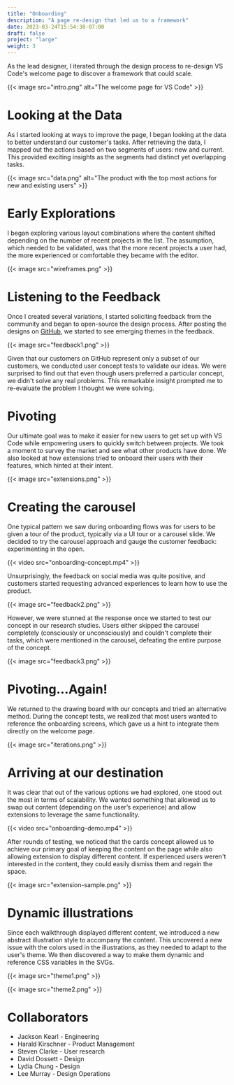 ```yaml
---
title: "Onboarding"
description: "A page re-design that led us to a framework"
date: 2023-03-24T15:54:38-07:00
draft: false
project: "large"
weight: 3
---
```


As the lead designer, I iterated through the design process to re-design VS Code's welcome page to discover a framework that could scale.

{{< image src="intro.png" alt="The welcome page for VS Code" >}}

# Looking at the Data

As I started looking at ways to improve the page, I began looking at the data to better understand our customer's tasks. After retrieving the data, I mapped out the actions based on two segments of users: new and current. This provided exciting insights as the segments had distinct yet overlapping tasks.

{{< image src="data.png" alt="The product with the top most actions for new and existing users" >}}

# Early Explorations

I began exploring various layout combinations where the content shifted depending on the number of recent projects in the list. The assumption, which needed to be validated, was that the more recent projects a user had, the more experienced or comfortable they became with the editor.

{{< image src="wireframes.png" >}}

# Listening to the Feedback

Once I created several variations, I started soliciting feedback from the community and began to open-source the design process. After posting the designs on [GitHub](https://github.com/Microsoft/vscode/issues/63152), we started to see emerging themes in the feedback.

{{< image src="feedback1.png" >}}

Given that our customers on GitHub represent only a subset of our customers, we conducted user concept tests to validate our ideas. We were surprised to find out that even though users preferred a particular concept, we didn't solve any real problems. This remarkable insight prompted me to re-evaluate the problem I thought we were solving.

# Pivoting

Our ultimate goal was to make it easier for new users to get set up with VS Code while empowering users to quickly switch between projects. We took a moment to survey the market and see what other products have done. We also looked at how extensions tried to onboard their users with their features, which hinted at their intent.

{{< image src="extensions.png" >}}

# Creating the carousel

One typical pattern we saw during onboarding flows was for users to be given a tour of the product, typically via a UI tour or a carousel slide. We decided to try the carousel approach and gauge the customer feedback: experimenting in the open.

{{< video src="onboarding-concept.mp4" >}}

Unsurprisingly, the feedback on social media was quite positive, and customers started requesting advanced experiences to learn how to use the product.

{{< image src="feedback2.png" >}}

However, we were stunned at the response once we started to test our concept in our research studies. Users either skipped the carousel completely (consciously or unconsciously) and couldn't complete their tasks, which were mentioned in the carousel, defeating the entire purpose of the concept.

{{< image src="feedback3.png" >}}

# Pivoting…Again!

We returned to the drawing board with our concepts and tried an alternative method. During the concept tests, we realized that most users wanted to reference the onboarding screens, which gave us a hint to integrate them directly on the welcome page.

{{< image src="iterations.png" >}}

# Arriving at our destination

It was clear that out of the various options we had explored, one stood out the most in terms of scalability. We wanted something that allowed us to swap out content (depending on the user’s experience) and allow extensions to leverage the same functionality.

{{< video src="onboarding-demo.mp4" >}}

After rounds of testing, we noticed that the cards concept allowed us to achieve our primary goal of keeping the content on the page while also allowing extension to display different content. If experienced users weren't interested in the content, they could easily dismiss them and regain the space.

{{< image src="extension-sample.png" >}}

# Dynamic illustrations

Since each walkthrough displayed different content, we introduced a new abstract illustration style to accompany the content. This uncovered a new issue with the colors used in the illustrations, as they needed to adapt to the user's theme. We then discovered a way to make them dynamic and reference CSS variables in the SVGs.

{{< image src="theme1.png" >}}

{{< image src="theme2.png" >}}

# Collaborators
- Jackson Kearl - Engineering
- Harald Kirschner - Product Management
- Steven Clarke - User research
- David Dossett - Design
- Lydia Chung - Design
- Lee Murray - Design Operations